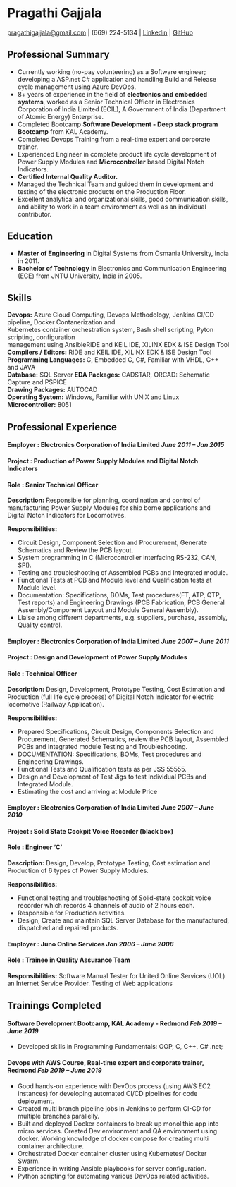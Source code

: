 # Pragathi Gajjala
pragathigajjala@gmail.com | (669) 224-5134 | [Linkedin](https://linkedin.com/in/pragathigajjala) | [GitHub](https://github.com/pragathigajjala)


## Professional Summary 

-	Currently working (no-pay volunteering) as a Software engineer; developing a ASP.net C# application and handling Build and Release cycle management using Azure DevOps. 
- 8+ years of experience in the field of **electronics and embedded systems**, worked as a Senior Technical Officer in Electronics Corporation of India Limited (ECIL), A Government of India (Department of Atomic Energy) Enterprise. 
-   Completed Bootcamp **Software Development - Deep stack program Bootcamp** from KAL Academy.
- Completed Devops Training from a real-time expert and corporate trainer. 
-	Experienced Engineer in complete product life cycle development of Power Supply Modules and **Microcontroller** based Digital Notch Indicators. 
-	**Certified Internal Quality Auditor.**
-	Managed the Technical Team and guided them in development and testing of the electronic products on the Production Floor.
-	Excellent analytical and organizational skills, good communication skills, and ability to work in a team environment as well as an individual contributor. 


## Education
-	**Master of Engineering** in Digital Systems from Osmania University, India in 2011.
-	**Bachelor of Technology** in Electronics and Communication Engineering (ECE) from JNTU University, India in 2005.


## Skills
**Devops:**             	            Azure Cloud Computing, Devops Methodology, Jenkins CI/CD pipeline, Docker Contanerization and     
                                      Kubernetes container orchestration system, Bash shell scripting, Pyton scripting, configuration   
                                      management using AnsibleRIDE and KEIL IDE, XILINX EDK & ISE Design Tool  
**Compilers / Editors:**             	RIDE and KEIL IDE, XILINX EDK & ISE Design Tool  
**Programming Languages:**        		C, Embedded C, C#, Familiar with VHDL, C++ and JAVA  
**Database:**                         SQL Server
**EDA Packages:**                     CADSTAR, ORCAD: Schematic Capture and PSPICE  
**Drawing Packages:**                 AUTOCAD  
**Operating System:**                 Windows, Familiar with UNIX and Linux   
**Microcontroller:**                  8051


## Professional Experience
#### Employer	: Electronics Corporation of India Limited	               	              *June 2011 – Jan 2015*
#### Project   : Production of Power Supply Modules and Digital Notch Indicators
#### Role	   	: Senior Technical Officer 

**Description:**
Responsible for planning, coordination and control of manufacturing Power Supply Modules for ship borne applications and Digital Notch Indicators for Locomotives.

**Responsibilities:**

-	Circuit Design, Component Selection and Procurement, Generate Schematics and Review the PCB layout.
-	System programming in C (Microcontroller interfacing RS-232, CAN, SPI).
-	Testing and troubleshooting of Assembled PCBs and Integrated module.
-	Functional Tests at PCB and Module level and Qualification tests at Module level. 
-	Documentation: Specifications, BOMs, Test procedures(FT, ATP, QTP, Test reports) and Engineering Drawings (PCB Fabrication, PCB General Assembly/Component Layout and Module General Assembly).
-	Liaise among different departments, e.g. suppliers, purchase, assembly, Quality control.


#### Employer	: Electronics Corporation of India Limited      		           *June 2007 – June 2011*
#### Project    : Design and Development of Power Supply Modules
#### Role	   	: Technical Officer 

**Description:** Design, Development, Prototype Testing, Cost Estimation and Production (full life cycle process) of Digital Notch Indicator for electric locomotive (Railway Application).

**Responsibilities:**

-	Prepared Specifications, Circuit Design, Components Selection and Procurement, Generated Schematics, review the PCB layout, Assembled PCBs and Integrated module Testing and Troubleshooting.
-	DOCUMENTATION: Specifications, BOMs, Test procedures and Engineering Drawings.
-	Functional Tests and Qualification tests as per JSS 55555. 
- Design and Development of Test Jigs to test Individual PCBs and Integrated Module. 
- Estimating the cost and arriving at Module Price

#### Employer	: Electronics Corporation of India Limited	                                   *June 2007 – June 2010*
#### Project    : Solid State Cockpit Voice Recorder (black box)
#### Role       : Engineer ‘C’

**Description:**
Design, Develop, Prototype Testing, Cost estimation and Production of 6 types of Power Supply Modules. 

**Responsibilities:**

-	Functional testing and troubleshooting of Solid-state cockpit voice recorder which records 4 channels of audio of 2 hours each. 
-	Responsible for Production activities.
- Design, Create and maintain SQL Server Database for the manufactured, dispatched and repaired products.


#### Employer	: Juno Online Services                                                           	*Jan 2006 – June 2006*
#### Role	    : Trainee in Quality Assurance Team
**Responsibilities:** Software Manual Tester for United Online Services (UOL) an Internet Service Provider. Testing of Web applications

## Trainings Completed
#### Software Development Bootcamp, KAL Academy - Redmond                                      	*Feb 2019 – June 2019*

- Developed skills in Programming Fundamentals: OOP, C, C++, C# .net; 

#### Devops with AWS Course, Real-time expert and corporate trainer, Redmond                   	*Feb 2019 – June 2019*

- Good hands-on experience with DevOps process (using AWS EC2 instances) for developing automated CI/CD pipelines for code deployment.
- Created multi branch pipeline jobs in Jenkins to perform CI-CD for multiple branches parallelly.
- Built and deployed Docker containers to break up monolithic app into micro services. Created Dev environment and QA environment using docker. Working knowledge of docker compose for creating multi container architecture.
- Orchestrated Docker container cluster using Kubernetes/ Docker Swarm.
- Experience in writing Ansible playbooks for server configuration.
- Python scripting for automating various DevOps related activities. 
